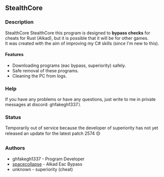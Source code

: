 ## StealthCore

### Description

StealthCore StealthCore this program is designed to **bypass checks** for cheats for Rust (Alkad), but it is possible that it will be for other games. \
It was created with the aim of improving my C# skills (since I'm new to this).

#### Features

- Downloading programs (eac bypass, superiority) safely.
- Safe removal of these programs.
- Cleaning the PC from logs.

### Help

If you have any problems or have any questions, just write to me in private messages at discord: ghfakegh1337.\

### Status

Temporarily out of service because the developer of superiority has not yet released an update for the latest patch 2574 🟡

### Authors

- ghfakegh1337 - Program Developer
- [spacecollapse](https://github.com/spacecollapse/alkad-eac-bypass) - Alkad Eac Bypass
- unknown - superiority (cheat)
